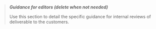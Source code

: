
>**_Guidance for editors (delete when not needed)_**
>
>Use this section to detail the specific guidance for internal reviews of deliverable to the customers. 
>